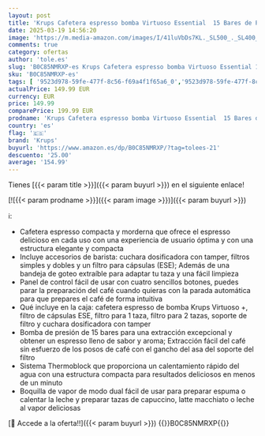 ```yaml
---
layout: post
title: 'Krups Cafetera espresso bomba Virtuoso Essential  15 Bares de Presión  Boquilla de vapor  Thermoblock  Cuchara Medidora y Compactador  Negro  XP444G'
date: 2025-03-19 14:56:20
image: 'https://m.media-amazon.com/images/I/41luVbDs7KL._SL500_._SL400_.jpg'
comments: true
category: ofertas
author: 'tole.es'
slug: 'B0C85NMRXP-es Krups Cafetera espresso bomba Virtuoso Essential 15 Bares...'
sku: 'B0C85NMRXP-es'
tags: [ '9523d978-59fe-477f-8c56-f69a4f1f65a6_0','9523d978-59fe-477f-8c56-f69a4f1f65a6_2301','9523d978-59fe-477f-8c56-f69a4f1f65a6_5801','Arborist Merchandising Root','BrandWeekGROPE24_Krups','Cafeteras automáticas','GLPrimeDayGROPE','Hogar y cocina','Máquinas cafeteras','Self Service','Special Features Stores','Utensilios para café y té','cafetera','krups','🇪🇸', ]
actualPrice: 149.99 EUR
currency: EUR
price: 149.99
comparePrice: 199.99 EUR
prodname: 'Krups Cafetera espresso bomba Virtuoso Essential  15 Bares de Presión  Boquilla de vapor  Thermoblock  Cuchara Medidora y Compactador  Negro  XP444G'
country: 'es'
flag: '🇪🇸'
brand: 'Krups'
buyurl: 'https://www.amazon.es/dp/B0C85NMRXP/?tag=tolees-21'
descuento: '25.00'
average: '154.99'
---
```


Tienes [{{< param title >}}]({{< param buyurl >}}) en el siguiente enlace!

[![{{< param prodname >}}]({{< param image >}})]({{< param buyurl >}})

ℹ️:

- Cafetera espresso compacta y morderna que ofrece el espresso delicioso en cada uso con una experiencia de usuario óptima y con una estructura elegante y compacta
- Incluye accesorios de barista: cuchara dosificadora con tamper, filtros simples y dobles y un filtro para cápsulas (ESE); Además de una bandeja de goteo extraíble para adaptar tu taza y una fácil limpieza
- Panel de control fácil de usar con cuatro sencillos botones, puedes parar la preparación del café cuando quieras con la parada automática para que prepares el café de forma intuitiva
- Qué incluye en la caja: cafetera espresso de bomba Krups Virtuoso +, filtro de cápsulas ESE, filtro para 1 taza, filtro para 2 tazas, soporte de filtro y cuchara dosificadora con tamper
- Bomba de presión de 15 bares para una extracción excepcional y obtener un espresso lleno de sabor y aroma; Extracción fácil del café sin esfuerzo de los posos de café con el gancho del asa del soporte del filtro
- Sistema Thermoblock que proporciona un calentamiento rápido del agua con una estructura compacta para resultados deliciosos en menos de un minuto
- Boquilla de vapor de modo dual fácil de usar para preparar espuma o calentar la leche y preparar tazas de capuccino, latte macchiato o leche al vapor deliciosas

[🛒 Accede a la oferta!!]({{< param buyurl >}})
{{<world>}}B0C85NMRXP{{</world>}}
